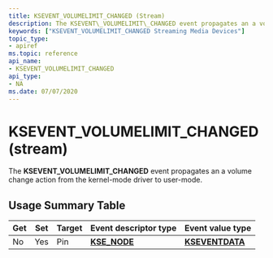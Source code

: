 ```yaml
---
title: KSEVENT_VOLUMELIMIT_CHANGED (Stream)
description: The KSEVENT\_VOLUMELIMIT\_CHANGED event propagates an a volume change action from the kernel-mode driver to user-mode.
keywords: ["KSEVENT_VOLUMELIMIT_CHANGED Streaming Media Devices"]
topic_type:
- apiref
ms.topic: reference
api_name:
- KSEVENT_VOLUMELIMIT_CHANGED
api_type:
- NA
ms.date: 07/07/2020
---
```


# KSEVENT\_VOLUMELIMIT\_CHANGED (stream)

The **KSEVENT\_VOLUMELIMIT\_CHANGED** event propagates an a volume change action from the kernel-mode driver to user-mode.

## Usage Summary Table

| Get | Set | Target | Event descriptor type | Event value type |
|--|--|--|--|--|
| No | Yes | Pin | [**KSE_NODE**](/windows-hardware/drivers/ddi/ks/ns-ks-kse_node) | [**KSEVENTDATA**](/windows-hardware/drivers/ddi/ks/ns-ks-kseventdata) |
